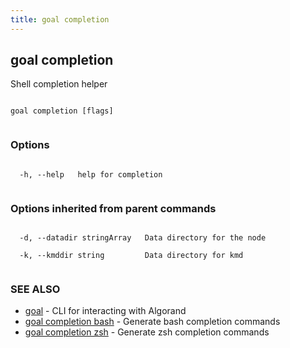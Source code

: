 ```yaml
---
title: goal completion
---
```


## goal completion



Shell completion helper




```

goal completion [flags]


```



### Options




```

  -h, --help   help for completion


```



### Options inherited from parent commands




```

  -d, --datadir stringArray   Data directory for the node

  -k, --kmddir string         Data directory for kmd


```



### SEE ALSO



* [goal](../../../goal/goal/)	 - CLI for interacting with Algorand
* [goal completion bash](../bash/)	 - Generate bash completion commands
* [goal completion zsh](../zsh/)	 - Generate zsh completion commands



